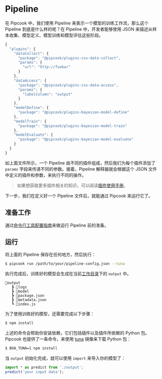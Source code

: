 # Pipeline

在 Pipcook 中，我们使用 Pipeline 来表示一个模型的训练工作流，那么这个 Pipeline 到底是什么样的呢？在 Pipeline 中，开发者能够使用 JSON 来描述从样本收集、模型定义、模型训练和模型评估这些阶段。

```js
{
  "plugins": {
    "dataCollect": {
      "package": "@pipcook/plugins-csv-data-collect",
      "params": {
        "url": "http://foobar"
      }
    },
    "dataAccess": {
      "package": "@pipcook/plugins-csv-data-access",
      "params": {
        "labelColumn": "output"
      }
    },
    "modelDefine": {
      "package": "@pipcook/plugins-bayesian-model-define"
    },
    "modelTrain": {
      "package": "@pipcook/plugins-bayesian-model-train"
    },
    "modelEvaluate": {
      "package": "@pipcook/plugins-bayesian-model-evaluate"
    }
  }
}
```

如上面文件所示，一个 Pipeline 由不同的插件组成，然后我们为每个插件添加了 `params` 字段来传递不同的参数。接着，Pipeline 解释器就会根据这个 JSON 文件中定义的插件和参数，来执行不同的操作。

> 如果想获取更多插件相关的知识，可以阅读[插件使用手册](./intro-to-plugin.md)。

下一步，我们在定义好一个 Pipeline 文件后，就能通过 Pipcook 来运行它了。

## 准备工作

通过[命令行工具配置指南](./pipcook-tools.md#环境设置)来做运行 Pipeline 前的准备。

## 运行

将上面的 Pipeline 保存在任何地方，然后执行：

```sh
$ pipcook run /path/to/your/pipeline-config.json --tuna
```

执行完成后，训练好的模型会生成在当前[工作目录](https://linux.die.net/man/3/cwd)下的 `output` 中。

```
📂output
   ┣ 📂logs
   ┣ 📂model
   ┣ 📜package.json
   ┣ 📜metadata.json
   ┗ 📜index.js
```

为了使用训练好的模型，还需要完成以下步骤：

```sh
$ npm install
```

上述的命令会帮助你安装依赖，它们包括插件以及插件所依赖的 Python 包。Pipcook 也提供了一条命令，来使用 [tuna](https://mirrors.tuna.tsinghua.edu.cn/) 镜像来下载 Python 包：

```sh
$ BOA_TUNA=1 npm install
```

当 `output` 初始化完成，就可以使用 `import` 来导入你的模型了：

```js
import * as predict from './output';
predict('your input data');
```
